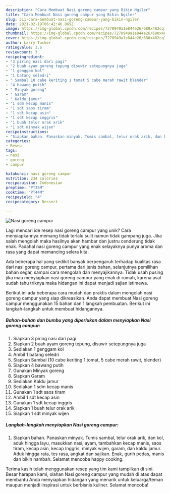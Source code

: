 ```yaml
---
description: "Cara Membuat Nasi goreng campur yang Bikin Ngiler"
title: "Cara Membuat Nasi goreng campur yang Bikin Ngiler"
slug: 511-cara-membuat-nasi-goreng-campur-yang-bikin-ngiler
date: 2021-02-19T06:42:46.869Z
image: https://img-global.cpcdn.com/recipes/7270949a1e844e26/680x482cq70/nasi-goreng-campur-foto-resep-utama.jpg
thumbnail: https://img-global.cpcdn.com/recipes/7270949a1e844e26/680x482cq70/nasi-goreng-campur-foto-resep-utama.jpg
cover: https://img-global.cpcdn.com/recipes/7270949a1e844e26/680x482cq70/nasi-goreng-campur-foto-resep-utama.jpg
author: Larry Tucker
ratingvalue: 3.6
reviewcount: 3
recipeingredient:
- "3 piring nasi dari pagi"
- "2 buah ayam goreng tepung disuwir setepungnya juga"
- "1 genggam kol"
- "1 batang seledri"
- " Sambal 10 cabe keriting 1 tomat 5 cabe merah rawit blender"
- "4 bawang putih"
- " Minyak goreng"
- " Garam"
- " Kaldu jamur"
- "1 sdm kecap manis"
- "1 sdt saos tiram"
- "1 sdt kecap asin"
- "1 sdt kecap inggris"
- "1 buah telur orak arik"
- "1 sdt minyak wijen"
recipeinstructions:
- "Siapkan bahan. Panaskan minyak. Tumis sambal, telur orak arik, dan kol, aduk hingga layu, masukkan nasi, ayam, tambahkan kecap manis, saos tiram, kecap asin, kecap Inggris, minyak wijen, garam, dan kaldu jamur. Aduk hingga rata, tes rasa, angkat dan sajikan. Enak, gurih pedas, manis dan bikin nambah. Selamat mencoba happy cooking."
categories:
- Resep
tags:
- nasi
- goreng
- campur

katakunci: nasi goreng campur 
nutrition: 234 calories
recipecuisine: Indonesian
preptime: "PT35M"
cooktime: "PT44M"
recipeyield: "4"
recipecategory: Dessert

---
```



![Nasi goreng campur](https://img-global.cpcdn.com/recipes/7270949a1e844e26/680x482cq70/nasi-goreng-campur-foto-resep-utama.jpg)

Lagi mencari ide resep nasi goreng campur yang unik? Cara menyiapkannya memang tidak terlalu sulit namun tidak gampang juga. Jika salah mengolah maka hasilnya akan hambar dan justru cenderung tidak enak. Padahal nasi goreng campur yang enak selayaknya punya aroma dan rasa yang dapat memancing selera kita.

Ada beberapa hal yang sedikit banyak berpengaruh terhadap kualitas rasa dari nasi goreng campur, pertama dari jenis bahan, selanjutnya pemilihan bahan segar, sampai cara mengolah dan menyajikannya. Tidak usah pusing jika mau menyiapkan nasi goreng campur yang enak di rumah, karena asal sudah tahu triknya maka hidangan ini dapat menjadi sajian istimewa.




Berikut ini ada beberapa cara mudah dan praktis dalam mengolah nasi goreng campur yang siap dikreasikan. Anda dapat membuat Nasi goreng campur menggunakan 15 bahan dan 1 langkah pembuatan. Berikut ini langkah-langkah untuk membuat hidangannya.

<!--inarticleads1-->

##### Bahan-bahan dan bumbu yang diperlukan dalam menyiapkan Nasi goreng campur:

1. Siapkan 3 piring nasi dari pagi
1. Siapkan 2 buah ayam goreng tepung, disuwir setepungnya juga
1. Sediakan 1 genggam kol
1. Ambil 1 batang seledri
1. Siapkan  Sambal (10 cabe keriting 1 tomat, 5 cabe merah rawit, blender)
1. Siapkan 4 bawang putih
1. Gunakan  Minyak goreng
1. Siapkan  Garam
1. Sediakan  Kaldu jamur
1. Sediakan 1 sdm kecap manis
1. Gunakan 1 sdt saos tiram
1. Ambil 1 sdt kecap asin
1. Gunakan 1 sdt kecap inggris
1. Siapkan 1 buah telur orak arik
1. Siapkan 1 sdt minyak wijen




<!--inarticleads2-->

##### Langkah-langkah menyiapkan Nasi goreng campur:

1. Siapkan bahan. Panaskan minyak. Tumis sambal, telur orak arik, dan kol, aduk hingga layu, masukkan nasi, ayam, tambahkan kecap manis, saos tiram, kecap asin, kecap Inggris, minyak wijen, garam, dan kaldu jamur. Aduk hingga rata, tes rasa, angkat dan sajikan. Enak, gurih pedas, manis dan bikin nambah. Selamat mencoba happy cooking.




Terima kasih telah menggunakan resep yang tim kami tampilkan di sini. Besar harapan kami, olahan Nasi goreng campur yang mudah di atas dapat membantu Anda menyiapkan hidangan yang menarik untuk keluarga/teman maupun menjadi inspirasi untuk berbisnis kuliner. Selamat mencoba!
